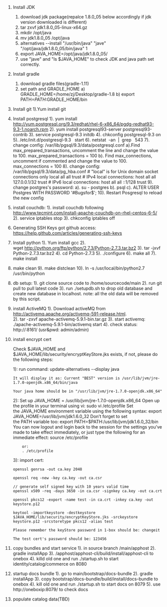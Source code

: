 1. Install JDK
   1) download jdk package(repalce 1.8.0_05 below accordingly if jdk version downloaded is different)
   2) tar zxvf jdk1.8.0_05-linux-x64.gz
   3) mkdir /opt/java
   4) mv  jdk1.8.0_05 /opt/java
   5) alternatives --install "/usr/bin/java" "jave" "/opt/java/jdk1.8.0_05/bin/java" 1
   6) export JAVA_HOME=/opt/java/jdk1.8.0_05/
   7) use "jave" and "ls $JAVA_HOME" to check JDK and java path set correctly.

2. Install gradle
	1) download gradle files(gradle-1.11)
	2) set path and GRADLE_HOME
       a) GRADLE_HOME=/home/zj/Desktop/gradle-1.8
       b) export PATH=$PATH:$GRADLE_HOME/bin

3. Install git
    1).Yum install git

4. Install postgresql
    1). yum install http://yum.postgresql.org/9.3/redhat/rhel-6-x86_64/pgdg-redhat93-9.3-1.noarch.rpm
    2). yum install postgresql93-server postgresql93-contrib
    3). service postgresql-9.3 initdb
    4). chkconfig postgresql-9.3 on
    5). /etc/init.d/postgresql-9.3   start
    6). netstat  -an  |  grep   543
    7). change config: /var/lib/pgsql/9.3/data/postgresql.conf
        a).Find max_prepared_transactions, uncomment the line and change the value to 100.
            max_prepared_transactions = 100
        b). Find max_connections, uncomment if commented and change the value to 100.
            max_connections = 100
    8). change config: /var/lib/pgsql/9.3/data/pg_hba.conf
        # "local" is for Unix domain socket connections only
        local   all             all                                     trust
        # IPv4 local connections:
        host    all             all             127.0.0.1/32            trust
        # IPv6 local connections:
        host    all             all             ::1/128                 trust
    9). change postgres's password:
        a). su - postgres
        b). psql
        c). ALTER USER Postgres WITH PASSWORD '#Bugsfor$';
    10). Restart Posgresql to reload the new config

5. install couchdb:
   1). install couchdb following http://www.tecmint.com/install-apache-couchdb-on-rhel-centos-6-5/
   2). service iptables stop
   3). chkconfig iptables off

6. Generating SSH Keys got github access:
    https://help.github.com/articles/generating-ssh-keys

7. Install python
  1). Yum install gcc
  2). wget http://python.org/ftp/python/2.7.3/Python-2.7.3.tar.bz2
  3). tar -jxvf Python-2.7.3.tar.bz2
  4). cd Python-2.7.3
  5). ./configure
  6). make all
  7). make install
  8)  make clean
  9). make distclean
  10). ln -s /usr/local/bin/python2.7 /usr/bin/python

8. db setup:
   1). git clone source code to /home/sourcecode/main
   2). run git pull to pull latest code
   3). run ./setupdb.sh to drop old database and create new database in localhost.
   note: all the old data will be removed by this script.

9. install ActiveMQ
   1). Download activeMQ from http://activemq.apache.org/activemq-591-release.html.   
   2). tar -zxvf apache-activemq-5.9.1-bin.tar.gz
   3). start activemq: ./apache-activemq-5.9.1-bin/activemq start
   4). check status: http://<ip>:8161/ (usr&pwd: admin/admin)

10. install encrypt cert

    Check $JAVA_HOME and $JAVA_HOME/lib/security/encryptKeyStore.jks exists, if not, please do the following steps:

    1): run command: update-alternatives --display java

        It will display it as: Current "BEST" version is /usr/lib/jvm/jre-1.7.0-openjdk.x86_64/bin/java

        Your java home should be in "/usr/lib/jvm/jre-1.7.0-openjdk.x86_64"

    2): Set up JAVA_HOME = /usr/lib/jvm/jre-1.7.0-openjdk.x86_64
        Open up the profile in your terminal using vi:
            sudo vi /etc/profile
                Set the JAVA_HOME environment variable using the following syntax:
            export JAVA_HOME=/usr/lib/jvm/jdk1.6.0_32
                Don’t forget to set the PATH variable too:
            export PATH=$PATH:/usr/lib/jvm/jdk1.6.0_32/bin
                You can now logout and login back to the session for the settings you’ve made to take effect immediately, or just type the following for an immediate effect:
            source /etc/profile

            or:
            . /etc/profile

    3): import cert:

        openssl genrsa -out ca.key 2048

        openssl req -new -key ca.key -out ca.csr

        // generate self signed key with 10 years valid time
        openssl x509 -req -days 3650 -in ca.csr -signkey ca.key -out ca.crt

        openssl pkcs12 -export -name test -in ca.crt -inkey ca.key -out keystore.p12

        keytool -importkeystore -destkeystore $JAVA_HOME/lib/security/encryptKeyStore.jks -srckeystore keystore.p12 -srcstoretype pkcs12 -alias test

        Please remember the keyStore password in 1-box should be: changeit

        The test cert's password should be: 123456

11. copy bundles and start service
   1). in source branch /main/apphost
   2). gradle installApp
   3). /apphost/apphost-cli/build/install/apphost-cli to onebox
   4). killd old one and run ./startup.sh to start identity/catalog/commerce on 8080

12. startup docs bundle
   1). go to main/bootstrap/docs-bundle
   2). gradle installApp
   3). copy bootstrap/docs-bundle/build/install/docs-bundle to onebox
   4). kill old one and run ./startup.sh to start docs on 8079
   5). use http://oneboxip:8079/ to check docs
   
13. populate catalog data(TBD)

